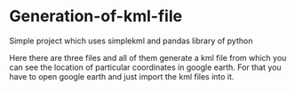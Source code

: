 # Generation-of-kml-file
Simple project which uses simplekml and pandas library of python

Here there are three files and all of them generate a kml file from which you can see the location of particular coordinates in google earth. For that you have to open google earth and just import the kml files into it. 
